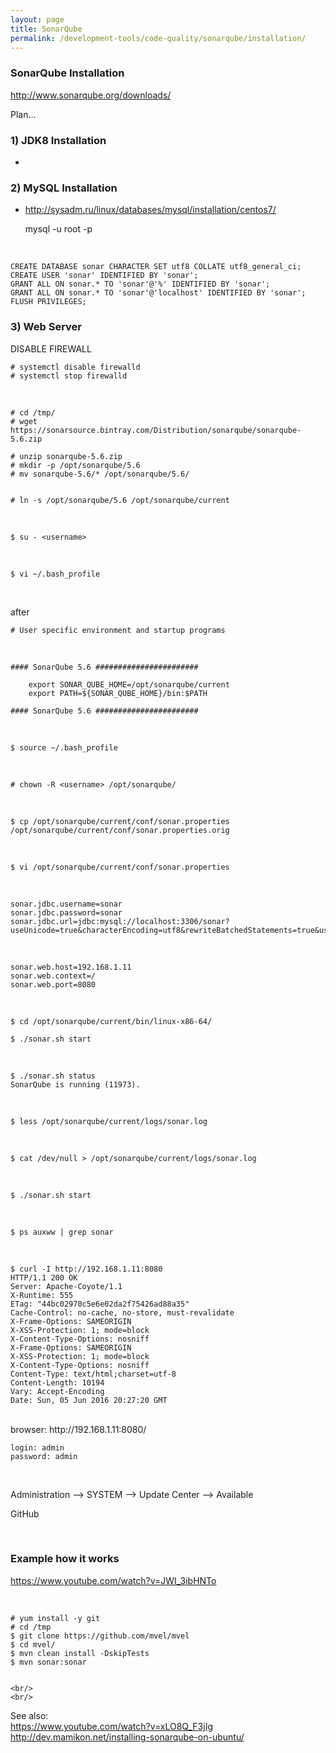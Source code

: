 ```yaml
---
layout: page
title: SonarQube
permalink: /development-tools/code-quality/sonarqube/installation/
---
```



### SonarQube Installation


http://www.sonarqube.org/downloads/



Plan...


### 1) JDK8 Installation

+

### 2) MySQL Installation

+ http://sysadm.ru/linux/databases/mysql/installation/centos7/


    mysql -u root -p

<br/>

    CREATE DATABASE sonar CHARACTER SET utf8 COLLATE utf8_general_ci;
    CREATE USER 'sonar' IDENTIFIED BY 'sonar';
    GRANT ALL ON sonar.* TO 'sonar'@'%' IDENTIFIED BY 'sonar';
    GRANT ALL ON sonar.* TO 'sonar'@'localhost' IDENTIFIED BY 'sonar';
    FLUSH PRIVILEGES;


### 3) Web Server

DISABLE FIREWALL

    # systemctl disable firewalld
    # systemctl stop firewalld


<br/>

    # cd /tmp/
    # wget https://sonarsource.bintray.com/Distribution/sonarqube/sonarqube-5.6.zip

    # unzip sonarqube-5.6.zip
    # mkdir -p /opt/sonarqube/5.6
    # mv sonarqube-5.6/* /opt/sonarqube/5.6/


    # ln -s /opt/sonarqube/5.6 /opt/sonarqube/current


<br/>    


    $ su - <username>


<br/>

    $ vi ~/.bash_profile

<br/>

after

    # User specific environment and startup programs

<br/>

	#### SonarQube 5.6 #######################

		export SONAR_QUBE_HOME=/opt/sonarqube/current
		export PATH=${SONAR_QUBE_HOME}/bin:$PATH

	#### SonarQube 5.6 #######################

<br/>


    $ source ~/.bash_profile

<br/>

    # chown -R <username> /opt/sonarqube/

<br/>

    $ cp /opt/sonarqube/current/conf/sonar.properties /opt/sonarqube/current/conf/sonar.properties.orig

<br/>

    $ vi /opt/sonarqube/current/conf/sonar.properties

<br/>

    sonar.jdbc.username=sonar
    sonar.jdbc.password=sonar
    sonar.jdbc.url=jdbc:mysql://localhost:3306/sonar?useUnicode=true&characterEncoding=utf8&rewriteBatchedStatements=true&useConfigs=maxPerformance

<br/>

    sonar.web.host=192.168.1.11
    sonar.web.context=/
    sonar.web.port=8080

<br/>

    $ cd /opt/sonarqube/current/bin/linux-x86-64/

    $ ./sonar.sh start

<br/>    

    $ ./sonar.sh status
    SonarQube is running (11973).


<br/>  


    $ less /opt/sonarqube/current/logs/sonar.log

<br/>  

    $ cat /dev/null > /opt/sonarqube/current/logs/sonar.log

<br/>  

    $ ./sonar.sh start

<br/>  

    $ ps auxww | grep sonar

<br/>    

    $ curl -I http://192.168.1.11:8080
    HTTP/1.1 200 OK
    Server: Apache-Coyote/1.1
    X-Runtime: 555
    ETag: "44bc02970c5e6e02da2f75426ad88a35"
    Cache-Control: no-cache, no-store, must-revalidate
    X-Frame-Options: SAMEORIGIN
    X-XSS-Protection: 1; mode=block
    X-Content-Type-Options: nosniff
    X-Frame-Options: SAMEORIGIN
    X-XSS-Protection: 1; mode=block
    X-Content-Type-Options: nosniff
    Content-Type: text/html;charset=utf-8
    Content-Length: 10194
    Vary: Accept-Encoding
    Date: Sun, 05 Jun 2016 20:27:20 GMT


<br/>   
browser:  
http://192.168.1.11:8080/


<br/>

    login: admin
    password: admin


<br/>   


Administration --> SYSTEM --> Update Center --> Available

GitHub


<br/>   

### Example how it works

https://www.youtube.com/watch?v=JWI_3ibHNTo

<br/>   

    # yum install -y git
    # cd /tmp
    $ git clone https://github.com/mvel/mvel
    $ cd mvel/
    $ mvn clean install -DskipTests
    $ mvn sonar:sonar


    <br/>   
    <br/>  

See also:  
https://www.youtube.com/watch?v=xLO8Q_F3jIg  
http://dev.mamikon.net/installing-sonarqube-on-ubuntu/
